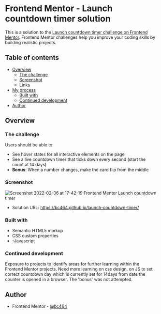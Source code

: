 # Frontend Mentor - Launch countdown timer solution

This is a solution to the [Launch countdown timer challenge on Frontend Mentor](https://www.frontendmentor.io/challenges/launch-countdown-timer-N0XkGfyz-). Frontend Mentor challenges help you improve your coding skills by building realistic projects. 

## Table of contents

- [Overview](#overview)
  - [The challenge](#the-challenge)
  - [Screenshot](#screenshot)
  - [Links](#links)
- [My process](#my-process)
  - [Built with](#built-with)
   - [Continued development](#continued-development)
- [Author](#author)


## Overview

### The challenge

Users should be able to:

- See hover states for all interactive elements on the page
- See a live countdown timer that ticks down every second (start the count at 14 days)
- **Bonus**: When a number changes, make the card flip from the middle


### Screenshot

![Screenshot 2022-02-06 at 17-42-19 Frontend Mentor Launch countdown timer](https://user-images.githubusercontent.com/82536545/152688884-ca2d6069-efe9-48e8-bd4a-840beadf65fe.png)


- Solution URL: https://bc464.github.io/launch-countdown-timer/

### Built with

- Semantic HTML5 markup
- CSS custom properties
- -Javascript

### Continued development

Exposure to projects to identify areas for further learning within the Frontend Mentor projects. Need more learning on css design, on JS to set correct countdown day which is currently set for 14days from date the counter is opened in a browser. The 'bonus' was not attempted.

## Author

- Frontend Mentor - [@bc464](https://www.frontendmentor.io/profile/yourusername)
